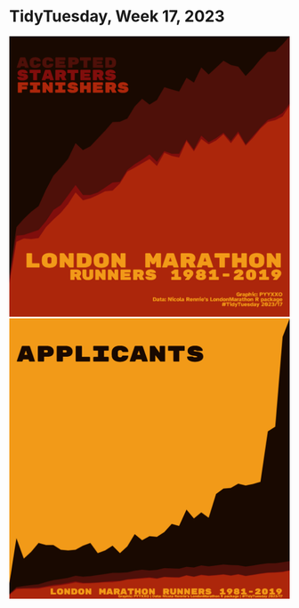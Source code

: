 # TidyTuesday, Week 17, 2023

![](https://raw.githubusercontent.com/pyykkojuha/tidytuesday/main/R/2023_17/TIDY_2023_17.png)
![](https://raw.githubusercontent.com/pyykkojuha/tidytuesday/main/R/2023_17/TIDY_2023_17A.png)
